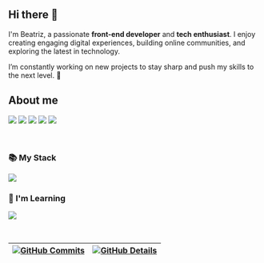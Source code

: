 ## Hi there 👋
I'm Beatriz, a passionate **front-end developer** and **tech enthusiast**. I enjoy creating engaging digital experiences, building online communities, and exploring the latest in technology. 

I’m constantly working on new projects to stay sharp and push my skills to the next level. 🤖  

## About me 

<a href="https://www.linkedin.com/in/beatriz-soares-a1b083199/" target="_blank"><img src="https://img.shields.io/badge/-LinkedIn-%230077B5?style=for-the-badge&logo=linkedin&logoColor=white"></a>
<a href="https://instagram.com/b_soares.28" target="_blank"><img src="https://img.shields.io/badge/-Instagram-%23E4405F?style=for-the-badge&logo=instagram&logoColor=white"></a>
<a href="https://discord.gg/1316913911999631372" target="_blank"><img src="https://img.shields.io/badge/Discord-7289DA?style=for-the-badge&logo=discord&logoColor=white"></a> 
</a> 
<a href="https://wa.me/5553984045372?text=Ol%C3%A1,%20gostaria%20de%20falar%20com%20voc%C3%AA" target="_blank"><img src="https://img.shields.io/badge/Whatsapp-4CA143?style=for-the-badge&logo=whatsapp&logoColor=white"></a> 
<a href="mailto:bsnbernardors@gmail.com" target="_blank"><img src="https://img.shields.io/badge/-Gmail-%23333?style=for-the-badge&logo=gmail&logoColor=white"></a> 
</a> 

<br/>
            
### 📚 My Stack
<img src="https://skillicons.dev/icons?i=react,typescript,javascript,html,css,styledcomponents,mysql,postgres,postman,figma" />

### 🧠 I'm Learning
<img src="https://skillicons.dev/icons?i=docker,redux,nodejs,jest"/><br>
</div>


<br/>
    
 | [![GitHub Commits](http://github-profile-summary-cards.vercel.app/api/cards/productive-time?username=Beatriz-SMB&theme=onedark&utcOffset=-3)](https://github.com/vn7n24fzkq/github-profile-summary-cards) | [![GitHub Details](http://github-profile-summary-cards.vercel.app/api/cards/profile-details?username=Beatriz-SMB&theme=onedark)](https://github.com/vn7n24fzkq/github-profile-summary-cards) |  
 | ----------- | ----------- |
